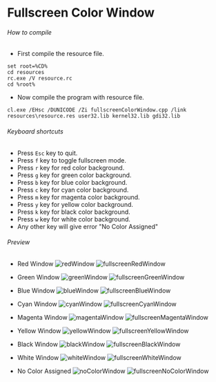 Fullscreen Color Window
============

###### How to compile

- First compile the resource file.

```
set root=%CD%
cd resources
rc.exe /V resource.rc
cd %root%
```

- Now compile the program with resource file.

```
cl.exe /EHsc /DUNICODE /Zi fullscreenColorWindow.cpp /link resources\resource.res user32.lib kernel32.lib gdi32.lib
```

###### Keyboard shortcuts
- Press ```Esc``` key to quit.
- Press ```f``` key to toggle fullscreen mode.
- Press ```r``` key for red color background.
- Press ```g``` key for green color background.
- Press ```b``` key for blue color background.
- Press ```c``` key for cyan color background.
- Press ```m``` key for magenta color background.
- Press ```y``` key for yellow color background.
- Press ```k``` key for black color background.
- Press ```w``` key for white color background.
- Any other key will give error "No Color Assigned"

###### Preview
- Red Window
![redWindow][redWindow-image]
![fullscreenRedWindow][fullscreenRedWindow-image]

- Green Window
![greenWindow][greenWindow-image]
![fullscreenGreenWindow][fullscreenGreenWindow-image]

- Blue Window
![blueWindow][blueWindow-image]
![fullscreenBlueWindow][fullscreenBlueWindow-image]

- Cyan Window
![cyanWindow][cyanWindow-image]
![fullscreenCyanWindow][fullscreenCyanWindow-image]

- Magenta Window
![magentaWindow][magentaWindow-image]
![fullscreenMagentaWindow][fullscreenMagentaWindow-image]

- Yellow Window
![yellowWindow][yellowWindow-image]
![fullscreenYellowWindow][fullscreenYellowWindow-image]

- Black Window
![blackWindow][blackWindow-image]
![fullscreenBlackWindow][fullscreenBlackWindow-image]

- White Window
![whiteWindow][whiteWindow-image]
![fullscreenWhiteWindow][fullscreenWhiteWindow-image]

- No Color Assigned
![noColorWindow][noColorWindow-image]
![fullscreenNoColorWindow][fullscreenNoColorWindow-image]

<!-- Image declaration -->

[redWindow-image]: ./preview/red.png "Red Window"
[fullscreenRedWindow-image]: ./preview/fullscreenRed.png "Fullscreen Red Window"
[greenWindow-image]: ./preview/green.png "Green Window"
[fullscreenGreenWindow-image]: ./preview/fullscreenGreen.png "Fullscreen Green Window"
[blueWindow-image]: ./preview/blue.png "Blue Window"
[fullscreenBlueWindow-image]: ./preview/fullscreenBlue.png "Fullscreen Blue Window"
[cyanWindow-image]: ./preview/cyan.png "Cyan Window"
[fullscreenCyanWindow-image]: ./preview/fullscreenCyan.png "Fullscreen Cyan Window"
[magentaWindow-image]: ./preview/magenta.png "Magenta Window"
[fullscreenMagentaWindow-image]: ./preview/fullscreenMagenta.png "Fullscreen Magenta Window"
[yellowWindow-image]: ./preview/yellow.png "Yellow Window"
[fullscreenYellowWindow-image]: ./preview/fullscreenYellow.png "Fullscreen Yellow Window"
[blackWindow-image]: ./preview/black.png "Black Window"
[fullscreenBlackWindow-image]: ./preview/fullscreenBlack.png "Fullscreen Black Window"
[whiteWindow-image]: ./preview/white.png "White Window"
[fullscreenWhiteWindow-image]: ./preview/fullscreenWhite.png "Fullscreen White Window"
[noColorWindow-image]: ./preview/no_color.png "No color assigned"
[fullscreenNoColorWindow-image]: ./preview/fullscreen_no_color.png "Fullscreen No color assigned"
